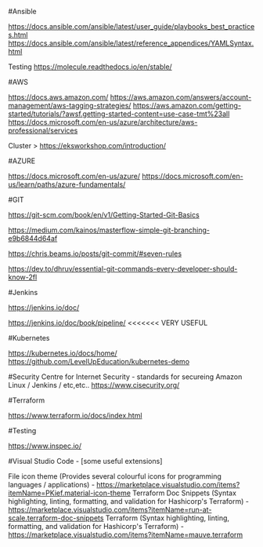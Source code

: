 #Ansible

https://docs.ansible.com/ansible/latest/user_guide/playbooks_best_practices.html
https://docs.ansible.com/ansible/latest/reference_appendices/YAMLSyntax.html

Testing
https://molecule.readthedocs.io/en/stable/

#AWS

https://docs.aws.amazon.com/
https://aws.amazon.com/answers/account-management/aws-tagging-strategies/
https://aws.amazon.com/getting-started/tutorials/?awsf.getting-started-content=use-case-tmt%23all
https://docs.microsoft.com/en-us/azure/architecture/aws-professional/services

Cluster > https://eksworkshop.com/introduction/

#AZURE

https://docs.microsoft.com/en-us/azure/
https://docs.microsoft.com/en-us/learn/paths/azure-fundamentals/

#GIT  

https://git-scm.com/book/en/v1/Getting-Started-Git-Basics

https://medium.com/kainos/masterflow-simple-git-branching-e9b6844d64af

https://chris.beams.io/posts/git-commit/#seven-rules

https://dev.to/dhruv/essential-git-commands-every-developer-should-know-2fl

#Jenkins

https://jenkins.io/doc/

https://jenkins.io/doc/book/pipeline/  <<<<<<<  VERY USEFUL

#Kubernetes

https://kubernetes.io/docs/home/
https://github.com/LevelUpEducation/kubernetes-demo



#Security
Centre for Internet Security - standards for secureing Amazon Linux / Jenkins / etc,etc..
https://www.cisecurity.org/

#Terraform

https://www.terraform.io/docs/index.html

#Testing

https://www.inspec.io/

#Visual Studio Code - [some useful extensions]

File icon theme (Provides several colourful icons for programming languages / applications) - https://marketplace.visualstudio.com/items?itemName=PKief.material-icon-theme
Terraform Doc Snippets (Syntax highlighting, linting, formatting, and validation for Hashicorp's Terraform) - https://marketplace.visualstudio.com/items?itemName=run-at-scale.terraform-doc-snippets
Terraform (Syntax highlighting, linting, formatting, and validation for Hashicorp's Terraform) - https://marketplace.visualstudio.com/items?itemName=mauve.terraform